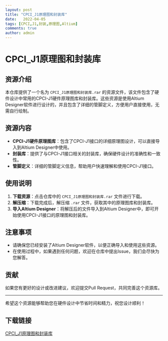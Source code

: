 ```yaml
---
layout: post
title: "CPCI_J1原理图和封装库"
date:   2022-04-05
tags: [CPCI,J1,封装,原理图,Altium]
comments: true
author: admin
---
```

# CPCI_J1原理图和封装库

## 资源介绍

本仓库提供了一个名为 `CPCI_J1原理图和封装库.rar` 的资源文件，该文件包含了硬件设计中常用的CPCI-J1硬件原理图库和封装库。这些资源是使用Altium Designer软件进行设计的，并且包含了详细的管脚定义，方便用户直接使用，无需自行绘制。

## 资源内容

- **CPCI-J1硬件原理图库**：包含了CPCI-J1接口的详细原理图设计，可以直接导入到Altium Designer中使用。
- **封装库**：提供了与CPCI-J1接口相关的封装库，确保硬件设计的准确性和一致性。
- **管脚定义**：详细的管脚定义信息，帮助用户快速理解和使用CPCI-J1接口。

## 使用说明

1. **下载资源**：点击仓库中的 `CPCI_J1原理图和封装库.rar` 文件进行下载。
2. **解压缩**：下载完成后，解压缩 `.rar` 文件，获取其中的原理图库和封装库。
3. **导入Altium Designer**：将解压后的文件导入到Altium Designer中，即可开始使用CPCI-J1接口的原理图和封装库。

## 注意事项

- 请确保您已经安装了Altium Designer软件，以便正确导入和使用这些资源。
- 在使用过程中，如果遇到任何问题，欢迎在仓库中提出Issue，我们会尽快为您解答。

## 贡献

如果您有更好的设计或改进建议，欢迎提交Pull Request，共同完善这个资源库。

---

希望这个资源能够帮助您在硬件设计中节省时间和精力，祝您设计顺利！

## 下载链接

[CPCI_J1原理图和封装库](https://pan.quark.cn/s/f92cba3fabdd)